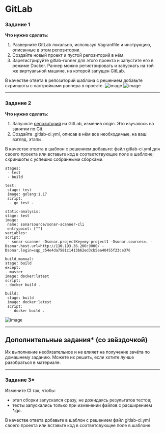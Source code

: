 # GitLab
### Задание 1

**Что нужно сделать:**

1. Разверните GitLab локально, используя Vagrantfile и инструкцию, описанные в [этом репозитории](https://github.com/netology-code/sdvps-materials/tree/main/gitlab).   
2. Создайте новый проект и пустой репозиторий в нём.
3. Зарегистрируйте gitlab-runner для этого проекта и запустите его в режиме Docker. Раннер можно регистрировать и запускать на той же виртуальной машине, на которой запущен GitLab.

В качестве ответа в репозиторий шаблона с решением добавьте скриншоты с настройками раннера в проекте.
![image](https://github.com/Wernigerode23/GitLab/assets/153208339/db95dfbe-2232-4472-b81a-4da2497a0c3a)
![image](https://github.com/Wernigerode23/GitLab/assets/153208339/c74801e4-4b8f-4905-86de-b38c52e1330c)

---

### Задание 2

**Что нужно сделать:**

1. Запушьте [репозиторий](https://github.com/netology-code/sdvps-materials/tree/main/gitlab) на GitLab, изменив origin. Это изучалось на занятии по Git.
2. Создайте .gitlab-ci.yml, описав в нём все необходимые, на ваш взгляд, этапы.

В качестве ответа в шаблон с решением добавьте: 
   файл gitlab-ci.yml для своего проекта или вставьте код в соответствующее поле в шаблоне; 
   скриншоты с успешно собранными сборками.

 ```
 stages:
  - test
  - build

test:
  stage: test
  image: golang:1.17
  script:
   - go test .

static-analysis:
 stage: test
 image:
  name: sonarsource/sonar-scanner-cli
  entrypoint: [""]
 variables:
 script:
  - sonar-scanner -Dsonar.projectKey=my-project1 -Dsonar.sources=. -Dsonar.host.url=http://130.193.36.200:9000/ -Dsonar.login=sqp_c54e4da7581c1413b62ed3cb5ea40455f23ce376

build_manual:
 stage: build
 except:
 - master
 image: docker:latest
 script:
 - docker build .

build:
  stage: build
  image: docker:latest
  script:
   - docker build .

 ```

 

![image](https://github.com/Wernigerode23/GitLab/assets/153208339/c6ce9af2-b417-4a2e-95d3-933339ebdfb1)

 
---
## Дополнительные задания* (со звёздочкой)

Их выполнение необязательное и не влияет на получение зачёта по домашнему заданию. Можете их решить, если хотите лучше разобраться в материале.

---

### Задание 3*

Измените CI так, чтобы:

 - этап сборки запускался сразу, не дожидаясь результатов тестов;
 - тесты запускались только при изменении файлов с расширением *.go.

В качестве ответа добавьте в шаблон с решением файл gitlab-ci.yml своего проекта или вставьте код в соответсвующее поле в шаблоне.
